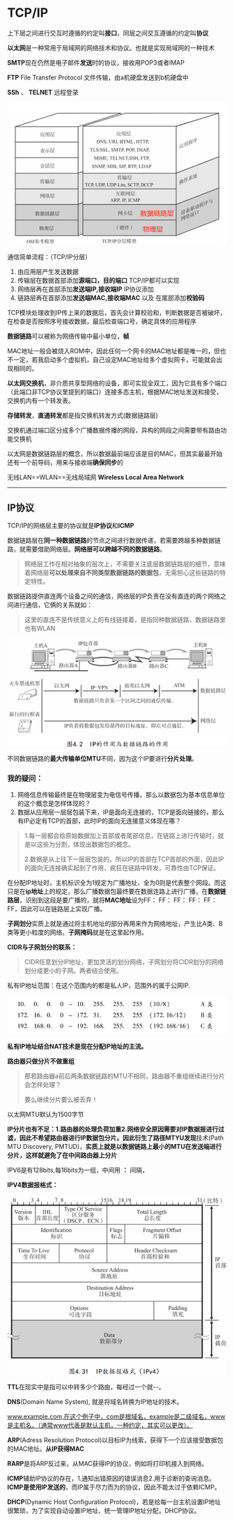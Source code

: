 # TCP/IP

上下层之间进行交互时遵循的约定叫**接口**，同层之间交互遵循的约定叫**协议**

**以太网**是一种常用于局域网的网络技术和协议。也就是实现局域网的一种技术

**SMTP**现在仍然是电子邮件**发送**时的协议，接收用POP3或者IMAP

**FTP** File Transfer Protocol 文件传输，由a机硬盘发送到b机硬盘中

**SSh** 、 **TELNET** 远程登录

![tcp/ip分层](./tcp分层.png "tcp/ip分层")

通信简单流程：（TCP/IP分层）

1. 由应用层产生发送数据
2. 传输层在数据首部添加**源端口，目的端口**  TCP/IP都可以实现
3. 网络层再在首部添加**发送端IP,接收端IP** IP协议添加
4. 链路层再在首部添加**发送端MAC,接收端MAC** 以及 在尾部添加**校验码**

TCP模块处理收到IP传上来的数据后，首先会计算校验和，判断数据是否被破坏，在检查是否按照序号接收数据，最后检查端口号，确定具体的应用程序

**数据链路**可以被称为网络传输中最小单位，**帧**



MAC地址一般会被烧入ROM中，因此任何一个网卡的MAC地址都是唯一的，但也不一定，若我启动多个虚拟机，自己设定MAC地址给多个虚拟网卡，可能就会出现相同的。

**以太网交换机**，非介质共享型网络的设备，即可实现全双工，因为它具有多个端口（此端口非TCP协议里提到的端口）连接多态主机，根据MAC地址发送和接受，交换机内有一个转发表。

**存储转发**，**直通转发**都是指交换机转发方式(数据链路层)

交换机通过端口区分成多个广播数据传播的网段，异构的网段之间需要带有路由功能交换机

以太网是数据链路层的概念，所以数据最前端应该是目的MAC，但其实最最开始还有一个前导码，用来与接收端**确保同步**的

无线LAN==WLAN==无线局域网  **Wireless Local Area Network**

***

## IP协议

TCP/IP的网络层主要的协议就是**IP协议**和**ICMP**

数据链路层在**同一种数据链路**的节点之间进行数据传递，若需要跨越多种数据链路，就需要借助网络层。**网络层可以跨越不同的数据链路**。

> 网络层工作在相对抽象的层次上，不需要关注底层数据链路层的细节，意味着网络层**可以处理来自不同类型数据链路的数据包**，无需担心这些链路的特定特性。

数据链路提供直连两个设备之间的通信，网络层的IP负责在没有直连的两个网络之间进行通信，它俩的关系就如：

> 这里的直连不是传统意义上的有线链接着，是指同种数据链路，数据链路里也有WLAN

![数据链路和IP之间的关系](./数据链路和IP.png "数据链路和IP之间的关系")

不同数据链路的**最大传输单位MTU**不同，因为这个IP要进行**分片处理**。

### **我的疑问**：

1. 网络信息传输最终是在物理层变为电信号传播，那么以数据包为基本信息单位的这个概念是怎样体现的？
2. 数据从应用层一层层包装下来，IP是面向无连接的，TCP是面向链接的，那么有IP必定有TCP的首部，此时IP的面向无连接意义体现在哪？

> 1.每一层都会给原始数据加上首部或者尾部信息，在链路上进行传输时，就是以这些为分割，体现出数据包的概念。
>
> 2.数据是从上往下一层层包装的，所以IP的首部在TCP首部的外面，因此IP的面向无连接确实起到了作用，疯狂在链路中转发，可靠性由TCP保证。

在分配IP地址时，主机标识全为1规定为广播地址，全为0则是代表整个网段。而这只是在**ip地址**上的规定，那么广播数据包最终要在数据连路上进行广播，在**数据链路层**，识别到这段是要广播的，就将**MAC地址**设为FF： FF： FF： FF： FF： FF，因此可以在链路层上实现广播。

**子网划分**实质上就是通过将主机地址的部分再用来作为网络地址，产生比A类、B类等更小粒度的网络。**子网掩码**就是在这里起作用。

**CIDR与子网划分的联系：**

> CIDR任意划分IP地址，更加灵活的划分网络，子网划分将CIDR划分的网络划分成更小的子网。两者结合使用。

私有IP地址范围：在这个范围内的都是私人IP，范围外的属于公网IP.

![](./私有IP地址范围.png)

**私有IP地址结合NAT技术是现在分配IP地址的主流。**

**路由器只做分片不做重组**

> 那若路由器a前后两条数据链路的MTU不相同，路由器不重组继续进行分片会怎样处理？
>
> 要么继续分片要么被丢弃！

以太网MTU默认为1500字节

**IP分片也有不足：**1.路由器的处理负荷加重2.网络安全原因需要对IP数据报进行过滤，因此不希望路由器进行IP数据包分片。因此衍生了**路径MTYU发现**技术(Path MTU Discovery, PMTUD)，**实质上就是以数据链路上最小的MTU在发送端进行分片，这样就避免了在中间路由器上分片**

IPV6是有128bits,每16bits为一组，中间用 **：** 间隔，

**IPV4数据报格式：**

![](./IPV4数据报格式.png)

**TTL**在现实中是指可以中转多少个路由，每经过一个就--。

**DNS**(Domain Name System), 就是将域名转换为IP地址的技术。

www.example.com,在这个例子中，com是根域名，example是二级域名，www是主机名。（通常www代表是默认主机，一种约定，其实可以更改）。

**ARP**(Adress Resolution Protocol)以目标IP为线索，获得下一个应该接受数据包的MAC地址。**从IP获得MAC**

**RARP**是将ARP反过来，从MAC获得IP的协议，例如将打印机接入到网络。

**ICMP**辅助IP协议的存在，1.通知出错原因的错误消息2.用于诊断的查询消息。**ICMP是使用IP发送的**，而IP属于尽力而为的协议，因此不能太过于依赖ICMP。

**DHCP**(Dynamic Host Configuration Protocol)，若是给每一台主机设置IP地址很繁琐，为了实现自动设置IP地址、统一管理IP地址分配，DHCP协议。